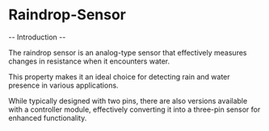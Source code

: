 # Raindrop-Sensor

 -- Introduction --
 
The raindrop sensor is an analog-type sensor that effectively measures changes in resistance when it encounters water.

This property makes it an ideal choice for detecting rain and water presence in various applications.

While typically designed with two pins, there are also versions available with a controller module, effectively converting it into a three-pin sensor for enhanced functionality.
